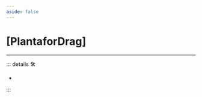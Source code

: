 ```yaml
---
aside: false
---
```

# <py>[<labor>Plantafor</labor><motor>Drag</motor>]</py>

---

<!-- =================================================== -->
<!-- =================================================== -->
<!-- =================================================== -->
<!-- =================================================== -->
<!-- =================================================== -->
::: details 🛠

-

:::
